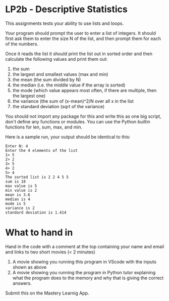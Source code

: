 # LP2b - Descriptive Statistics

This assignments tests your ability to use lists and loops.

Your program should prompt the user to enter a list of integers.
It should first ask them to enter the size N of the list,
and then prompt them for each of the numbers.

Once it reads the list it should print the list out in sorted order
and then calculate the following values and print them out:
1. the sum
2. the largest and smallest values (max and min)
3. the mean (the sum divided by N)
4. the median (i.e. the middle value if the array is sorted)
5. the mode (which value appears most often, if there are multiple, then the largest one)
6. the variance (the sum of (x-mean)^2/N  over all x in the list
7. the standard deviation (sqrt of the variance)

You should not import any package for this and write this as one big script,
don't define any functions or modules. You can use the Python builtin functions
for len, sum, max, and min.

Here is a sample run, your output should be identical to this:
```
Enter N: 4
Enter the 4 elements of the list
1> 5
2> 2
3> 5
4> 2
5> 4
The sorted list is 2 2 4 5 5
sum is 18
max value is 5
min value is 2
mean is 3.6
median is 4
mode is 5
variance is 2
standard deviation is 1.414
```

# What to hand in
Hand in the code with a comment at the top containing your name and email and links to two short movies (< 2 minutes)
1. A movie showing you running this program in VScode with the inputs shown as above
2. A movie showing you running the program in Python tutor explaining what the program does to the memory and why that is giving the correct answers.

Submit this on the Mastery Learnig App.
